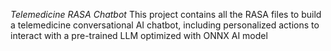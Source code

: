 *Telemedicine RASA Chatbot*
This project contains all the RASA files to build a telemedicine conversational AI chatbot, including personalized actions to interact with a pre-trained LLM optimized with ONNX AI model